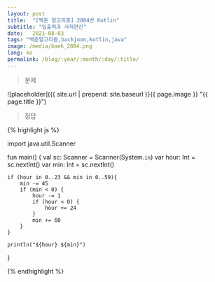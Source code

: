 ```yaml
---
layout: post
title:  "[백준 알고리즘] 2884번 Kotlin"
subtitle: "입출력과 사칙연산"
date:   2021-08-03
tags: "백준알고리즘,backjoon,kotlin,java"
image: /media/baek_2884.png
lang: ko
permalink: /blog/:year/:month/:day/:title/
---
```

> 문제

![placeholder]({{ site.url | prepend: site.baseurl }}{{ page.image }} "{{ page.title }}")

> 정답

{% highlight js %}

import java.util.Scanner

fun main() {
    val sc: Scanner = Scanner(System.`in`)
    var hour: Int = sc.nextInt()
    var min: Int = sc.nextInt()

    if (hour in 0..23 && min in 0..59){
        min -= 45
        if (min < 0) {
            hour -= 1
            if (hour < 0) {
                hour += 24
            }
            min += 60
        }
    }

    println("${hour} ${min}")
}


{% endhighlight %}
